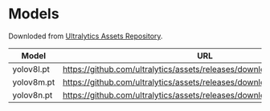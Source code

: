 # Models

Downloded from [Ultralytics Assets Repository](https://github.com/ultralytics/assets).

| Model      | URL                                                                       |
| ---------- | ------------------------------------------------------------------------- |
| yolov8l.pt | https://github.com/ultralytics/assets/releases/download/v8.1.0/yolov8l.pt |
| yolov8m.pt | https://github.com/ultralytics/assets/releases/download/v8.1.0/yolov8m.pt |
| yolov8n.pt | https://github.com/ultralytics/assets/releases/download/v8.1.0/yolov8n.pt |
